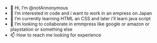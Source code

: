 - 👋 Hi, I’m @notAnnonymous
- 👀 I’m interested in code and i want to work in an empress on Japan
- 🌱 I’m currently learning HTML an CSS and later i'll learn java script 
- 💞️ I’m looking to collaborate in emmpress like google or amazon or playstation or something else
- 📫 How to reach me looking for experience

<!---
notAnnonymous/notAnnonymous is a ✨ special ✨ repository because its `README.md` (this file) appears on your GitHub profile.
You can click the Preview link to take a look at your changes.
--->
